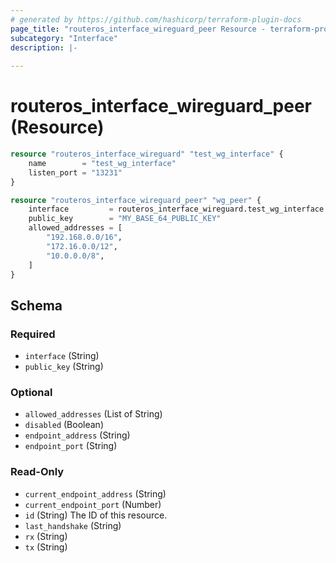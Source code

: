 ```yaml
---
# generated by https://github.com/hashicorp/terraform-plugin-docs
page_title: "routeros_interface_wireguard_peer Resource - terraform-provider-routeros"
subcategory: "Interface"
description: |-
  
---
```


# routeros_interface_wireguard_peer (Resource)


```terraform
resource "routeros_interface_wireguard" "test_wg_interface" {
    name        = "test_wg_interface"
    listen_port = "13231"
}

resource "routeros_interface_wireguard_peer" "wg_peer" {
    interface         = routeros_interface_wireguard.test_wg_interface.name
    public_key        = "MY_BASE_64_PUBLIC_KEY"
    allowed_addresses = [
        "192.168.0.0/16",
        "172.16.0.0/12",
        "10.0.0.0/8",
    ]
}
```


<!-- schema generated by tfplugindocs -->
## Schema

### Required

- `interface` (String)
- `public_key` (String)

### Optional

- `allowed_addresses` (List of String)
- `disabled` (Boolean)
- `endpoint_address` (String)
- `endpoint_port` (String)

### Read-Only

- `current_endpoint_address` (String)
- `current_endpoint_port` (Number)
- `id` (String) The ID of this resource.
- `last_handshake` (String)
- `rx` (String)
- `tx` (String)


